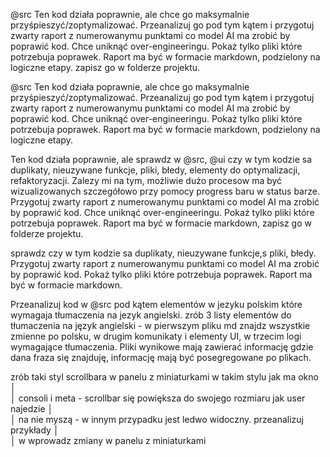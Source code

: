@src Ten kod działa poprawnie, ale chce go maksymalnie przyśpieszyć/zoptymalizować. Przeanalizuj go pod tym kątem i przygotuj zwarty raport z numerowanymu punktami co model AI ma zrobić by poprawić kod. Chce uniknąć over-engineeringu. Pokaż tylko pliki które potrzebuja poprawek. Raport ma być w formacie markdown, podzielony na logiczne etapy. zapisz go w folderze projektu.




@src Ten kod działa poprawnie, ale chce go maksymalnie przyśpieszyć/zoptymalizować. Przeanalizuj go pod tym kątem i przygotuj zwarty raport z numerowanymu punktami co model AI ma zrobić by poprawić kod. Chce uniknąć over-engineeringu. Pokaż tylko pliki które potrzebuja poprawek. Raport ma być w formacie markdown, podzielony na logiczne etapy.


Ten kod działa poprawnie, ale sprawdz w @src, @ui czy w tym kodzie sa duplikaty, nieuzywane funkcje, pliki, błedy, elementy do optymalizacji, refaktoryzacji. Zalezy mi na tym, możliwie dużo procesow ma być wizualizowanych szczegółowo przy pomocy progress baru w status barze. Przygotuj zwarty raport z numerowanymu punktami co model AI ma zrobić by poprawić kod. Chce uniknąć over-engineeringu. Pokaż tylko pliki które potrzebuja poprawek. Raport ma być w formacie markdown, zapisz go w folderze projektu.

sprawdz czy w tym kodzie sa duplikaty, nieuzywane funkcje,s pliki, błedy. Przygotuj zwarty raport z numerowanymu punktami co model AI ma zrobić by poprawić kod. Pokaż tylko pliki które potrzebuja poprawek. Raport ma być w formacie markdown.

Przeanalizuj kod w @src pod kątem elementów w jezyku polskim które wymagaja tłumaczenia na jezyk angielski. zrób 3 listy elementów do tłumaczenia na język angielski - w pierwszym pliku md znajdz wszystkie zmienne po polsku, w drugim komunikaty i elementy UI, w trzecim logi wymagające tłumaczenia. Pliki wynikowe mają zawierać informację gdzie dana fraza się znajduję, informację mają być posegregowane po plikach.


zrób taki styl scrollbara w panelu z miniaturkami w takim stylu jak ma okno    │       
│    consoli i meta - scrollbar się powiększa do swojego rozmiaru jak user najedzie │       
│     na nie myszą - w innym przypadku jest ledwo widoczny. przeanalizuj przykłady  │       
│    w wprowadz zmiany w panelu z miniaturkami 